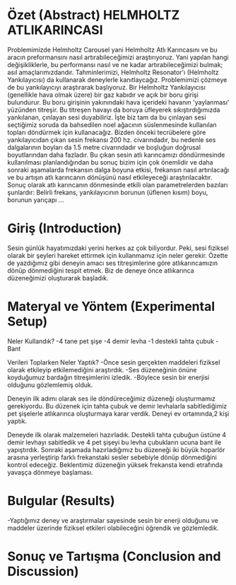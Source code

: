 
# Özet (Abstract) HELMHOLTZ ATLIKARINCASI
Problemimizde Helmholtz Carousel yani Helmholtz Atlı Karıncasını ve bu aracın preformansını nasıl artırabileceğimizi araştırıyoruz. Yani yapılan hangi değişikliklerle, bu performansı nasıl ve ne kadar artırabileceğimizi bulmak; asıl amaçlarımızdandır. Tahminlerimizi, Helmholtz Resonator'ı (Helmholtz Yankılayıcısı) da kullanarak deneylerle kanıtlaycağız. Problemimizi çözmeye de bu yankılayıcıyı araştırarak başlıyoruz. Bir Helmholtz Yankılayıcısı (genellikle hava olmak üzere) bir gaz kabıdır ve açık bir boru girişi bulundurur. Bu boru girişinin yakınındaki hava içerideki havanın 'yaylanması' yüzünden titreşir. Bu titreşen havayı da boruya üfleyerek sıkıştırdığımızda yankılanan, çınlayan sesi duyabiliriz. İşte biz tam da bu çınlayan sesi seçtiğimiz soruda da bahsedilen noel ağacının süslenmesinde kullanılan topları döndürmek için kullanacağız. Bizden önceki tecrübelere göre yankılayıcıdan çıkan sesin frekansı 200 hz. civarındadır, bu nedenle ses dalgalarının boyları da 1.5 metre civarındadır ve boşluğun doğrusal boyutlarından daha fazladır. Bu çıkan sesin atlı karıncamızı döndürmesinde kullanılması planlandığından bu sonuç bizim için çok önemlidir ve daha sonraki aşamalarda frekansın dalga boyuna etkisi, frekansın nasıl artırılacağı ve bu artışın atlı karıncanın dönüşünü nasıl etkileyeceği araştırılacaktır. Sonuç olarak atlı karıncanın dönmesinde etkili olan parametrelerden bazıları şunlardır: Belirli frekans, yankılayıcının borunun (üflenen kısım) boyu, borunun yarıçapı ...
# Giriş (Introduction)
Sesin günlük hayatımızdaki yerini herkes az çok biliyordur. Peki, sesi fiziksel olarak bir şeyleri hareket ettirmek için kullanmamız için neler gerekir. Özette de yazdığımız gibi deneyin amacı ses titreşimlerine göre atlıkarıncamızın dönüp dönmediğini tespit etmek. Biz de deneye önce atlıkarınca düzeneğimizi oluşturarak başladık. 
# Materyal ve Yöntem (Experimental Setup)
Neler Kullandık?
-4 tane pet şişe
-4 demir levha
-1 destekli tahta çubuk
-Bant


Verileri Toplarken Neler Yaptık?
-Önce sesin gerçekten maddeleri fiziksel olarak etkileyip etkilemediğini araştırdık.
-Ses düzeneğinin önüne koyduğumuz bardağın titreşimlerini izledik.
-Böylece sesin bir enerjisi olduğunu gözlemlemiş olduk.

Deneyin ilk adımı olarak ses ile döndüreceğimiz düzeneği oluşturmamız gerekiyordu. Bu düzenek için tahta çubuk ve demir levhalarla sabitlediğimiz pet şişelerle atlıkarınca oluşturmaya karar verdik. Deneyi ev ortamında,2 kişi yaptık.

Deneyde ilk olarak malzemeleri hazırladık. Destekli tahta çubuğun üstüne 4 demir levhayı sabitledik ve 4 pet şişeyi bu levha çubukların ucuna bant ile yapıştırdık. Sonraki aşamada hazırladığımız bu düzeneği iki büyük hoparlör arasına yerleştirip farklı frekanstaki sesler sebebiyle dönüp dönmediğini kontrol edeceğiz. Beklentimiz düzeneğin yüksek frekansta kendi etrafında yavaşça dönmeye başlaması.


# Bulgular (Results)
-Yaptığımız deney ve araştırmalar sayesinde sesin bir enerji olduğunu ve maddeler üzerinde fiziksel etkileri olabileceğini öğrendik ve gözlemledik.


# Sonuç ve Tartışma (Conclusion and Discussion) 




